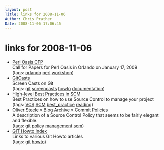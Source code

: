 ```yaml
---
layout: post
Title: links for 2008-11-06  
Author: Chris Prather
Date: 2008-11-06 17:06:45
---
```


# links for 2008-11-06
<ul class="delicious"><li>
                <div class="delicious-link"><a href="http://perloasis.org/opw2009/news/332">Perl Oasis CFP</a></div>
                <div class="delicious-extended">Call for Papers for Perl Oasis in Orlando on January 17, 2009</div>
                <div class="delicious-tags">(tags: <a href="http://delicious.com/perigrin/orlando">orlando</a> <a href="http://delicious.com/perigrin/perl">perl</a> <a href="http://delicious.com/perigrin/workshop">workshop</a>)</div>
            </li><li>
                <div class="delicious-link"><a href="http://www.gitcasts.com/episodes">GitCasts</a></div>
                <div class="delicious-extended">Screen Casts on Git</div>
                <div class="delicious-tags">(tags: <a href="http://delicious.com/perigrin/git">git</a> <a href="http://delicious.com/perigrin/screencasts">screencasts</a> <a href="http://delicious.com/perigrin/howto">howto</a> <a href="http://delicious.com/perigrin/documentation">documentation</a>)</div>
            </li><li>
                <div class="delicious-link"><a href="http://www.perforce.com/perforce/bestpractices.html">High-level Best Practices in SCM</a></div>
                <div class="delicious-extended">Best Practices on how to use Source Control to manage your project</div>
                <div class="delicious-tags">(tags: <a href="http://delicious.com/perigrin/VCS">VCS</a> <a href="http://delicious.com/perigrin/SCM">SCM</a> <a href="http://delicious.com/perigrin/best_practice">best_practice</a> <a href="http://delicious.com/perigrin/reading">reading</a>)</div>
            </li><li>
                <div class="delicious-link"><a href="http://osteele.com/archives/2008/05/commit-policies">Oliver Steele » Blog Archive » Commit Policies</a></div>
                <div class="delicious-extended">A description of a Source Control Policy that seems to be fairly elegant and flexible.</div>
                <div class="delicious-tags">(tags: <a href="http://delicious.com/perigrin/git">git</a> <a href="http://delicious.com/perigrin/policy">policy</a> <a href="http://delicious.com/perigrin/management">management</a> <a href="http://delicious.com/perigrin/scm">scm</a>)</div>
            </li><li>
                <div class="delicious-link"><a href="http://www.kernel.org/pub/software/scm/git/docs/howto-index.html">GIT Howto Index</a></div>
                <div class="delicious-extended">Links to various Git Howto articles</div>
                <div class="delicious-tags">(tags: <a href="http://delicious.com/perigrin/git">git</a> <a href="http://delicious.com/perigrin/howto">howto</a>)</div>
            </li></ul>
